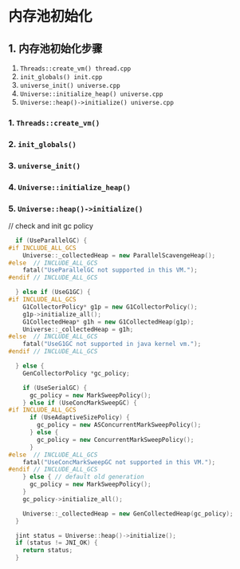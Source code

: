 # 内存池初始化

## 1. 内存池初始化步骤
1. `Threads::create_vm() thread.cpp` </br>
2. `init_globals() init.cpp` </br>
3. `universe_init() universe.cpp` </br>
4. `Universe::initialize_heap() universe.cpp` </br>
5. `Universe::heap()->initialize() universe.cpp` </br>

### 1. `Threads::create_vm()`

### 2. `init_globals()`

### 3. `universe_init()`

### 4. `Universe::initialize_heap()`

### 5. `Universe::heap()->initialize()`



// check and init gc policy
```c++
  if (UseParallelGC) {
#if INCLUDE_ALL_GCS
    Universe::_collectedHeap = new ParallelScavengeHeap();
#else  // INCLUDE_ALL_GCS
    fatal("UseParallelGC not supported in this VM.");
#endif // INCLUDE_ALL_GCS

  } else if (UseG1GC) {
#if INCLUDE_ALL_GCS
    G1CollectorPolicy* g1p = new G1CollectorPolicy();
    g1p->initialize_all();
    G1CollectedHeap* g1h = new G1CollectedHeap(g1p);
    Universe::_collectedHeap = g1h;
#else  // INCLUDE_ALL_GCS
    fatal("UseG1GC not supported in java kernel vm.");
#endif // INCLUDE_ALL_GCS

  } else {
    GenCollectorPolicy *gc_policy;

    if (UseSerialGC) {
      gc_policy = new MarkSweepPolicy();
    } else if (UseConcMarkSweepGC) {
#if INCLUDE_ALL_GCS
      if (UseAdaptiveSizePolicy) {
        gc_policy = new ASConcurrentMarkSweepPolicy();
      } else {
        gc_policy = new ConcurrentMarkSweepPolicy();
      }
#else  // INCLUDE_ALL_GCS
    fatal("UseConcMarkSweepGC not supported in this VM.");
#endif // INCLUDE_ALL_GCS
    } else { // default old generation
      gc_policy = new MarkSweepPolicy();
    }
    gc_policy->initialize_all();

    Universe::_collectedHeap = new GenCollectedHeap(gc_policy);
  }

  jint status = Universe::heap()->initialize();
  if (status != JNI_OK) {
    return status;
  }

```